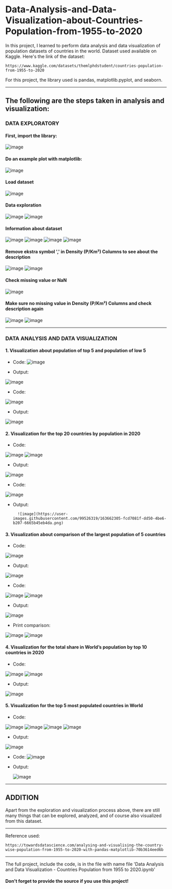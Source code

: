 # Data-Analysis-and-Data-Visualization-about-Countries-Population-from-1955-to-2020

In this project, I learned to perform data analysis and data visualization of population datasets of countries in the world. Dataset used available on Kaggle. Here's the link of the dataset:

    https://www.kaggle.com/datasets/themlphdstudent/countries-population-from-1955-to-2020
  
For this project, the library used is pandas, matplotlib.pyplot, and seaborn.

-----------------------------------------------------------------------------------------------------------------------------------------------------------------------

## The following are the steps taken in analysis and visualization:

### DATA EXPLORATORY

#### First, import the library:
![image](https://user-images.githubusercontent.com/99526319/163661530-c5091d52-d95a-4903-8bfd-1822ece0df35.png)

#### Do an example plot with matplotlib:
![image](https://user-images.githubusercontent.com/99526319/163661713-084da277-3663-4607-8f48-406975480906.png)

#### Load dataset
![image](https://user-images.githubusercontent.com/99526319/163661744-c2294ee7-ae2f-41e0-a2ca-5e69e7bc92c2.png)

#### Data exploration
![image](https://user-images.githubusercontent.com/99526319/163661794-f839fd85-4dca-4c78-854f-db8d3fb596c2.png)
![image](https://user-images.githubusercontent.com/99526319/163661801-46c42287-aa7d-41c7-9e4c-159d763561eb.png)

#### Information about dataset
![image](https://user-images.githubusercontent.com/99526319/163661813-a2e750ec-1f01-4031-83e7-ddde4d687e4c.png)
![image](https://user-images.githubusercontent.com/99526319/163661825-1275f6c2-4378-4188-b107-ca6c4e61e155.png)
![image](https://user-images.githubusercontent.com/99526319/163661834-7bfe9f25-d29c-4353-a9a8-4088b4aed934.png)
![image](https://user-images.githubusercontent.com/99526319/163661840-66e6f23e-fd63-4681-bd33-e9f5ed924300.png)

#### Remove ekstra symbol ',' in Density (P/Km²) Columns to see about the description
![image](https://user-images.githubusercontent.com/99526319/163661871-e40db26a-3715-48b1-933b-68ca902f6d2f.png)
![image](https://user-images.githubusercontent.com/99526319/163661892-2a85452e-9a90-4a55-87d0-fe5262ed5682.png)

#### Check missing value or NaN
![image](https://user-images.githubusercontent.com/99526319/163661906-dda777d0-557e-4bec-b635-4a69caa0b9dc.png)

#### Make sure no missing value in Density (P/Km²) Columns and check description again
![image](https://user-images.githubusercontent.com/99526319/163661936-70bf78f7-d037-4aaf-97ad-9d0597fa824b.png)
![image](https://user-images.githubusercontent.com/99526319/163661949-0f810e79-5860-4c57-9365-9ff4168465e2.png)

-----------------------------------------------------------------------------------------------------------------------------------------------------------------------

### DATA ANALYSIS AND DATA VISUALIZATION

#### 1. Visualization about population of top 5 and population of low 5 
- Code:
![image](https://user-images.githubusercontent.com/99526319/163662100-4e820653-bdcc-43c2-9f55-67bf279e6f15.png)

- Output:

![image](https://user-images.githubusercontent.com/99526319/163662032-5db85db8-0c27-4410-b0ae-c89b43fe829c.png)

- Code:

![image](https://user-images.githubusercontent.com/99526319/163662146-88cf599c-efc1-4372-b171-459cc1f330bb.png)

- Output:

![image](https://user-images.githubusercontent.com/99526319/163662191-71c04d2e-4537-4b7a-b8dc-e66ef0b1ed00.png)


#### 2. Visualization for the top 20 countries by population in 2020
- Code:

![image](https://user-images.githubusercontent.com/99526319/163662245-497413a4-b24e-409c-9e56-f8c3eb70f66b.png)
![image](https://user-images.githubusercontent.com/99526319/163662253-fe61d4d3-04c5-4639-a4e4-adca5f2e69d9.png)

- Output:

![image](https://user-images.githubusercontent.com/99526319/163662280-22a16ed2-e3e8-494f-9170-6582b5290750.png)

- Code:

![image](https://user-images.githubusercontent.com/99526319/163662284-00dbec4e-e27c-4057-885c-5cfd7f5e58f5.png)

- Output:

        ![image](https://user-images.githubusercontent.com/99526319/163662305-fcd7081f-dd50-4be6-b207-6665b45eb4da.png)

#### 3. Visualization about comparison of the largest population of 5 countries
- Code:

![image](https://user-images.githubusercontent.com/99526319/163662401-8db48997-ab2d-44df-95e0-51c56027d1ad.png)

- Output:

![image](https://user-images.githubusercontent.com/99526319/163662415-188dc924-68fe-40da-9143-cad206e47531.png)

- Code:

![image](https://user-images.githubusercontent.com/99526319/163662429-cf613559-fb88-4295-b59c-5f88316460ae.png)
![image](https://user-images.githubusercontent.com/99526319/163662451-74ac243b-0898-462d-890a-099bcc07f1e0.png)

- Output:

![image](https://user-images.githubusercontent.com/99526319/163662462-8fd72cfe-27ce-4644-a1d7-bd27946e8f77.png)

- Print comparison:

![image](https://user-images.githubusercontent.com/99526319/163662481-e4c5090b-b7d9-4500-98c1-e5dd71392f31.png)
![image](https://user-images.githubusercontent.com/99526319/163662488-14b083a2-5028-4bb2-b8d9-c4ce350036e6.png)

#### 4. Visualization for the total share in World’s population by top 10 countries in 2020
- Code:

![image](https://user-images.githubusercontent.com/99526319/163662503-e15163db-bfde-4d29-91b3-7f2b199335fa.png)
![image](https://user-images.githubusercontent.com/99526319/163662521-11c47154-afa3-4a0e-8ce6-c738fd147d5d.png)

- Output:

![image](https://user-images.githubusercontent.com/99526319/163662913-83dbd0bd-b3a5-4cf8-941b-73bee03960b1.png)

#### 5. Visualization for the top 5 most populated countries in World
- Code:

![image](https://user-images.githubusercontent.com/99526319/163662558-fafa6cd4-50ce-40bd-8db8-ad06fafafc67.png)
![image](https://user-images.githubusercontent.com/99526319/163662567-c975adac-4d7c-4cdd-aef5-33d30e22f3fa.png)
![image](https://user-images.githubusercontent.com/99526319/163662574-d99b3001-0fb7-4ade-9b45-2be6da05b2c3.png)
![image](https://user-images.githubusercontent.com/99526319/163662581-8e8f29e2-f1f5-41e2-9d9f-6f3673e196c8.png)

- Output:

![image](https://user-images.githubusercontent.com/99526319/163662598-69a86aa7-60fb-4241-adfa-262a27fd1ac6.png)

- Code:
![image](https://user-images.githubusercontent.com/99526319/163662605-63f7780f-593b-4fbd-b048-61af5e463f93.png)

- Output:

   ![image](https://user-images.githubusercontent.com/99526319/163662609-88f988fe-2bf9-4f24-af34-2742f3dd36c1.png)

--- 
## ADDITION

Apart from the exploration and visualization process above, there are still many things that can be explored, analyzed, and of course also visualized from this dataset.

---

Reference used:
    
    https://towardsdatascience.com/analysing-and-visualising-the-country-wise-population-from-1955-to-2020-with-pandas-matplotlib-70b3614eed6b
 
---

The full project, include the code, is in the file with name file 'Data Analysis and Data Visualization - Countries Population from 1955 to 2020.ipynb'

#### Don't forget to provide the source if you use this project!
